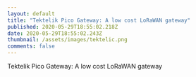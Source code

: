 ```yaml
---
layout: default
title: "Tektelik Pico Gateway: A low cost LoRaWAN gateway"
published: 2020-05-29T18:55:02.218Z
date: 2020-05-29T18:55:02.243Z
thumbnail: /assets/images/tektelic.png
comments: false
---
```

Tektelik Pico Gateway: A low cost LoRaWAN gateway